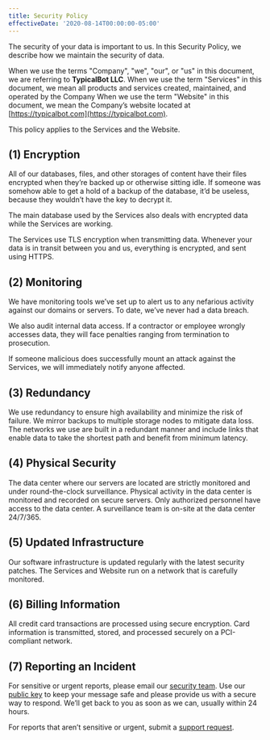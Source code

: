 ```yaml
---
title: Security Policy
effectiveDate: '2020-08-14T00:00:00-05:00'
---
```


The security of your data is important to us. In this Security Policy, we describe how we maintain the security of data.

When we use the terms "Company", "we", "our", or "us" in this document, we are referring to **TypicalBot LLC**. When we use the term "Services" in this document, we mean all products and services created, maintained, and operated by the Company When we use the term "Website" in this document, we mean the Company’s website located at [https://typicalbot.com](https://typicalbot.com).

This policy applies to the Services and the Website.


## (1) Encryption

All of our databases, files, and other storages of content have their files encrypted when they’re backed up or otherwise sitting idle. If someone was somehow able to get a hold of a backup of the database, it’d be useless, because they wouldn’t have the key to decrypt it.

The main database used by the Services also deals with encrypted data while the Services are working.

The Services use TLS encryption when transmitting data. Whenever your data is in transit between you and us, everything is encrypted, and sent using HTTPS.


## (2) Monitoring

We have monitoring tools we’ve set up to alert us to any nefarious activity against our domains or servers. To date, we’ve never had a data breach.

We also audit internal data access. If a contractor or employee wrongly accesses data, they will face penalties ranging from termination to prosecution.

If someone malicious does successfully mount an attack against the Services, we will immediately notify anyone affected.


## (3) Redundancy

We use redundancy to ensure high availability and minimize the risk of failure. We mirror backups to multiple storage nodes to mitigate data loss. The networks we use are built in a redundant manner and include links that enable data to take the shortest path and benefit from minimum latency.


## (4) Physical Security

The data center where our servers are located are strictly monitored and under round-the-clock surveillance. Physical activity in the data center is monitored and recorded on secure servers. Only authorized personnel have access to the data center. A surveillance team is on-site at the data center 24/7/365.


## (5) Updated Infrastructure

Our software infrastructure is updated regularly with the latest security patches. The Services and Website run on a network that is carefully monitored.


## (6) Billing Information

All credit card transactions are processed using secure encryption. Card information is transmitted, stored, and processed securely on a PCI-compliant network.


## (7) Reporting an Incident

For sensitive or urgent reports, please email our [security team](mailto:security@typicalbot.com). Use our [public key](https://typicalbot.com/typicalbot-security.pub) to keep your message safe and please provide us with a secure way to respond. We’ll get back to you as soon as we can, usually within 24 hours.

For reports that aren’t sensitive or urgent, submit a [support request](mailto:support@typicalbot.com).
